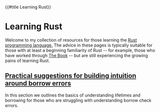{{#title Learning Rust}}

# Learning Rust

Welcome to my collection of resources for those learning the
[Rust programming language.](https://www.rust-lang.org/)  The advice in
these pages is typically suitable for those with at least a beginning
familiarity of Rust -- for example, those who have worked through
[The Book](https://doc.rust-lang.org/book/) -- but are still experiencing
the growing pains of learning Rust.

## [Practical suggestions for building intuition around borrow errors](lifetime-intuition.md)

In this section we outlines the basics of understanding lifetimes and borrowing for
those who are struggling with understanding borrow check errors.
